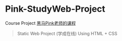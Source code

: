 # Pink-StudyWeb-Project
Course Project [黑马Pink老师的课程](https://www.bilibili.com/video/BV14J4114768?spm_id_from=333.337.search-card.all.click)
>Static Web Project (学成在线) Using HTML + CSS
 
